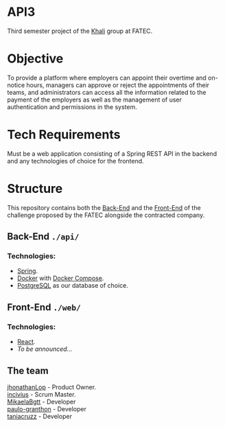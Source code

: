 # API3

Third semester project of the [Khali](https://github.com/projetoKhali) group at FATEC.

# Objective

To provide a platform where employers can appoint their overtime and on-notice hours, managers can approve or reject the appointments of their teams, and administrators can access all the information related to the payment of the employers as well as the management of user authentication and permissions in the system.

# Tech Requirements

Must be a web application consisting of a Spring REST API in the backend and any technologies of choice for the frontend.

# Structure

This repository contains both the [Back-End](./api/) and the [Front-End](./web/) of the challenge proposed by the FATEC alongside the contracted company.

## Back-End `./api/`
### Technologies:
* [Spring](https://spring.io/).
* [Docker](https://www.docker.com/) with [Docker Compose](https://docs.docker.com/compose/).
* [PostgreSQL](https://www.postgresql.org/) as our database of choice.

## Front-End `./web/`
### Technologies:
* [React](https://react.dev/).
* _To be announced..._

## The team
[jhonathanLop](https://github.com/jhonatanLop) - Product Owner.  
[incivius](https://github.com/incivius) - Scrum Master.  
[MikaelaBgtt](https://github.com/MikaelaBgtt) - Developer  
[paulo-granthon](https://github.com/paulo-granthon) - Developer  
[taniacruzz](https://github.com/taniacruzz) - Developer  
